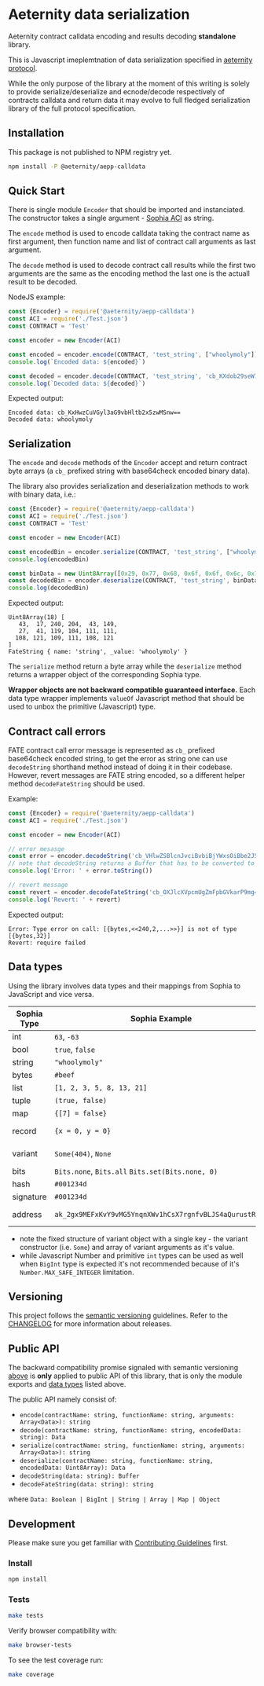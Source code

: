 # Aeternity data serialization

Aeternity contract calldata encoding and results decoding **standalone** library.

This is Javascript imeplemtnation of data serialization specified in [aeternity protocol](https://github.com/aeternity/protocol/blob/master/serializations.md#data).

While the only purpose of the library at the moment of this writing is solely to provide serialize/deserialize and ecnode/decode respectively of contracts calldata and return data it may evolve to full fledged serialization library of the full protocol specification.

## Installation

This package is not published to NPM registry yet.

```bash
npm install -P @aeternity/aepp-calldata
```

## Quick Start

There is single module `Encoder` that should be imported and instanciated. The constructor takes a single argument - [Sophia ACI](https://github.com/aeternity/aesophia/blob/master/docs/aeso_aci.md) as string.

The `encode` method is used to encode calldata taking the contract name as first argument, then function name and list of contract call arguments as last argument.

The `decode` method is used to decode contract call results while the first two arguments are the same as the encoding method the last one is the actuall result to be decoded.

NodeJS example:

```javascript
const {Encoder} = require('@aeternity/aepp-calldata')
const ACI = require('./Test.json')
const CONTRACT = 'Test'

const encoder = new Encoder(ACI)

const encoded = encoder.encode(CONTRACT, 'test_string', ["whoolymoly"])
console.log(`Encoded data: ${encoded}`)

const decoded = encoder.decode(CONTRACT, 'test_string', 'cb_KXdob29seW1vbHlGazSE')
console.log(`Decoded data: ${decoded}`)
```

Expected output:
```
Encoded data: cb_KxHwzCuVGyl3aG9vbHltb2x5zwMSnw==
Decoded data: whoolymoly
```

## Serialization

The `encode` and `decode` methods of the `Encoder` accept and return contract byte arrays (a `cb_` prefixed string with base64check encoded binary data).

The library also provides serialization and deserialization methods to work with binary data, i.e.:

```javascript
const {Encoder} = require('@aeternity/aepp-calldata')
const ACI = require('./Test.json')
const CONTRACT = 'Test'

const encoder = new Encoder(ACI)

const encodedBin = encoder.serialize(CONTRACT, 'test_string', ["whoolymoly"])
console.log(encodedBin)

const binData = new Uint8Array([0x29, 0x77, 0x68, 0x6f, 0x6f, 0x6c, 0x79, 0x6d, 0x6f, 0x6c, 0x79])
const decodedBin = encoder.deserialize(CONTRACT, 'test_string', binData)
console.log(decodedBin)
```

Expected output:
```
Uint8Array(18) [
   43,  17, 240, 204,  43, 149,
   27,  41, 119, 104, 111, 111,
  108, 121, 109, 111, 108, 121
]
FateString { name: 'string', _value: 'whoolymoly' }
```

The `serialize` method return a byte array while the `deserialize` method returns a wrapper object of the corresponding Sophia type.

**Wrapper objects are not backward compatible guaranteed interface.**
Each data type wrapper implements `valueOf` Javascript method that should be used to unbox the primitive (Javascript) type. 

## Contract call errors

FATE contract call error message is represented as `cb_` prefixed base64check encoded string,
to get the error as string one can use `decodeString` shorthand method instead of doing it in their codebase.
However, revert messages are FATE string encoded, so a different helper method `decodeFateString` should be used.

Example:
```javascript
const {Encoder} = require('@aeternity/aepp-calldata')
const ACI = require('./Test.json')

const encoder = new Encoder(ACI)

// error mesasge
const error = encoder.decodeString('cb_VHlwZSBlcnJvciBvbiBjYWxsOiBbe2J5dGVzLDw8MjQwLDIsLi4uPj59XSBpcyBub3Qgb2YgdHlwZSBbe2J5dGVzLDMyfV3EtJjU')
// note that decodeString returns a Buffer that has to be converted to string
console.log('Error: ' + error.toString())

// revert message
const revert = encoder.decodeFateString('cb_OXJlcXVpcmUgZmFpbGVkarP9mg==')
console.log('Revert: ' + revert)
```

Expected output:
```
Error: Type error on call: [{bytes,<<240,2,...>>}] is not of type [{bytes,32}]
Revert: require failed
```

## Data types

Using the library involves data types and their mappings from Sophia to JavaScript and vice versa.

| Sophia Type         | Sophia Example                                              | Javascript type | Javascript Example                                                             |
| ------------------- | -----------                                                 | --------------- | -----------                                                                    |
| int                 | `63`, `-63`                                                 | BigInt          | `63n`, `-63n`                                                                  |
| bool                | `true`, `false`                                             | Boolean         | `true`, `false`                                                                |
| string              | `"whoolymoly"`                                              | String          | `"whoolymoly"`                                                                 |
| bytes               | `#beef`                                                     | BigInt          | `BigInt("0xbeef")`                                                             |
| list                | `[1, 2, 3, 5, 8, 13, 21]`                                   | Array           | `[1,2,3,5,8,13,21]`                                                            |
| tuple               | `(true, false)`                                             | Array           | `[true, false]`                                                                |
| map                 | `{[7] = false}`                                             | Map             | `new Map([[7, false]])`                                                        |
| record              | `{x = 0, y = 0}`                                            | Object (POJO)   | `{x: 0, y: 0}`                                                                 |
| variant             | `Some(404)`, `None`                                         | Object (POJO)   | `{'Some': [404]}`, `{'None': []}`                                              |
| bits                | `Bits.none`, `Bits.all`  `Bits.set(Bits.none, 0)`           | BigInt          | `0b0n`, `-1n`, `0b00000001n`                                                   |
| hash                | `#001234d`                                                  | BigInt          | `BigInt("0x001234d")`                                                          |
| signature           | `#001234d`                                                  | BigInt          | `BigInt("0x001234d")`                                                          |
| address             | `ak_2gx9MEFxKvY9vMG5YnqnXWv1hCsX7rgnfvBLJS4aQurustR1rt`     | BigInt, String  | `BigInt("0xDE68BFE1B203E51F52351BA087F79B7828E6A140F0C314A670C7003B3FF57075")`, `ak_2gx9MEFxKvY9vMG5YnqnXWv1hCsX7rgnfvBLJS4aQurustR1rt` |

- note the fixed structure of variant object with a single key - the variant constructor (i.e. `Some`) and array of variant arguments as it's value.
- while Javascript Number and primitive `int` types can be used as well when `BigInt` type is expected it's not recommended because of it's `Number.MAX_SAFE_INTEGER` limitation.

## Versioning

This project follows the [semantic versioning](https://semver.org/spec/v2.0.0) guidelines.
Refer to the [CHANGELOG](CHANGELOG.md) for more information about releases.

## Public API

The backward compatibility promise signaled with semantic versioning [above](#versioning) is **only** applied to public API of this library,
that is only the module exports and [data types](#data-types) listed above.

The public API namely consist of:

- `encode(contractName: string, functionName: string, arguments: Array<Data>): string`
- `decode(contractName: string, functionName: string, encodedData: string): Data`
- `serialize(contractName: string, functionName: string, arguments: Array<Data>): string`
- `deserialize(contractName: string, functionName: string, encodedData: Uint8Array): Data`
- `decodeString(data: string): Buffer`
- `decodeFateString(data: string): string`

where `Data: Boolean | BigInt | String | Array | Map | Object`

## Development

Please make sure you get familiar with [Contributing Guidelines](CONTRIBUTING.md) first.

### Install

```bash
npm install
```

### Tests

```bash
make tests
```

Verify browser compatibility with:

```bash
make browser-tests
```

To see the test coverage run:

```bash
make coverage
```
